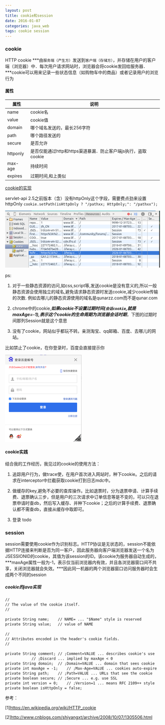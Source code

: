 ```yaml
---
layout: post
title: cookie和session
date: 2016-01-07
categories: java_web
tags: cookie session
---
```


### cookie

HTTP cookie ***由`服务端（产生方）`发送到`客户端（存储方）`，并存储在用户的客户端（浏览器）中．每次用户请求网站时，浏览器会将cookie发回给服务器．***cookie可以用来记录一些状态信息（如购物车中的商品）或者记录用户的浏览行为

#### 属性 

|属性|说明|
|-|-|
|name|cookie名|
|value|cookie值|
|domain|哪个域名发送的，最长256字符|
|path|哪个路径发送的|
|secure|是否允许|
|httponly|是否仅能通过http和https渠道暴漏．防止客户端js执行，盗取cookie|
|max-age|持续时间|
|expires|过期时间,和上类似|

[cookie的实现](#java_cookie)

servlet-api 2.5之前版本（含）没有httpOnly这个字段，需要费点劲来设置httpOnly `cookie.setPath(isHttpOnly ? "/pathxx; HttpOnly;": "/pathxx");`

![cookie](/images/web/cookie.png)

ps:

1.  对于一些静态资源的访问,如css,script等,发送cookie是没有意义的,所以一般静态资源会使用独立的域名,避免请求静态资源时发送cookie,减少cookie传输的次数.
例如去哪儿的静态资源使用的域名是qunarzz.com而不是qunar.com

2.  chrome中的cookie,***如果cookie不设置过期时间(`会话cookie`,就是maxAge=-1),表示这个cookie的生命周期为浏览器会话时期***，下图的过期时间那列Session就是这个意思

3.  没有了cookie，网站似乎都玩不转。亲测淘宝、qq邮箱、百度、去哪儿的网站。

比如禁止了cookie，在你登录时，百度会直接提示你

![禁止了cookie百度直接提示你](/images/java_web/no_cookie_baidu.png)

#### cookie实践 

结合我的工作经历，我见过的cookie的使用方法：

1.  追踪用户行为，做trace使，在用户首次进入网站时，种下cookie。之后的请求在interceptor中拦截获取cookie打到日志mdc中。

2.  做缓存的key,避免不必要的查库操作。比如退票时，分为退票申请、计算手续费、退票确认三步，但是用户的三次请求中订单信息等是不变的，可以只在退票申请时查db，然后写入缓存、并种下cookie；之后的计算手续费、退票确认都不需查db，直接从缓存中取即可。

3. 登录 todo

### session

session需要使用cookie作为识别标志。HTTP协议是无状态的，session不能依据HTTP连接来判断是否为同一客户，因此服务器向客户端浏览器发送一个名为JSESSIONID的cookie，其值为该session的ID。该cookie为服务器自动生成的，***maxAge属性一般为-1，表示仅当前浏览器内有效，并且各浏览器窗口间不共享，关闭浏览器就会失效。***因此同一机器的两个浏览器窗口访问服务器时会生成两个不同的session

##### cookie的java实现 

    //
    // The value of the cookie itself.
    //

    private String name;	// NAME= ... "$Name" style is reserved
    private String value;	// value of NAME

    //
    // Attributes encoded in the header's cookie fields.
    //

    private String comment;	// ;Comment=VALUE ... describes cookie's use
				// ;Discard ... implied by maxAge < 0
    private String domain;	// ;Domain=VALUE ... domain that sees cookie
    private int maxAge = -1;	// ;Max-Age=VALUE ... cookies auto-expire
    private String path;	// ;Path=VALUE ... URLs that see the cookie
    private boolean secure;	// ;Secure ... e.g. use SSL
    private int version = 0;	// ;Version=1 ... means RFC 2109++ style
    private boolean isHttpOnly = false;


参考：

[1]<https://en.wikipedia.org/wiki/HTTP_cookie>

[2]<http://www.cnblogs.com/shiyangxt/archive/2008/10/07/1305506.html>
